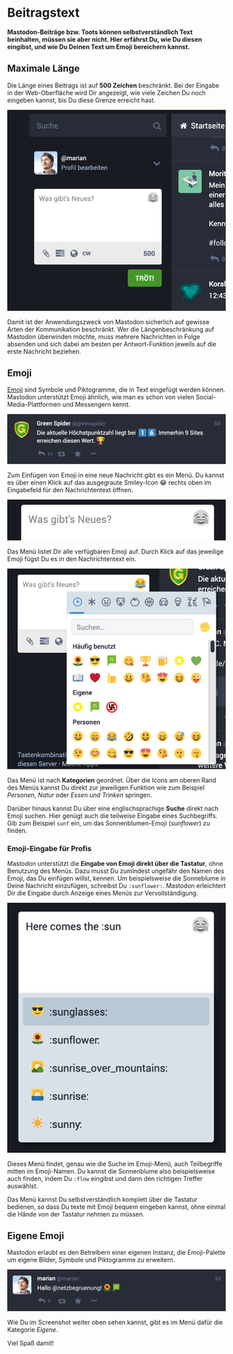 # Beitragstext

**Mastodon-Beiträge bzw. Toots können selbstverständlich Text beinhalten, müssen sie aber nicht. Hier erfährst Du, wie Du diesen eingibst, und wie Du Deinen Text um Emoji bereichern kannst.**

## Maximale Länge

Die Länge eines Beitrags ist auf **500 Zeichen** beschränkt. Bei der Eingabe in der Web-Oberfläche wird Dir angezeigt, wie viele Zeichen Du noch eingeben kannst, bis Du diese Grenze erreicht hast.

![Eingabefeld für den Nachrichtentext](img/toot-form-screenshot.png)

Damit ist der Anwendungszweck von Mastodon sicherlich auf gewisse Arten der Kommunikation beschränkt. Wer die Längenbeschränkung auf Mastodon überwinden möchte, muss mehrere Nachrichten in Folge absenden und sich dabei am besten per Antwort-Funktion jeweils auf die erste Nachricht beziehen.

## Emoji

[Emoji](https://de.wikipedia.org/wiki/Emoji) sind Symbole und Piktogramme, die in Text eingefügt werden können. Mastodon unterstützt Emoji ähnlich, wie man es schon von vielen Social-Media-Plattformen und Messengern kennt.

![Toot mit Emoji](img/emoji-toot.png)

Zum Einfügen von Emoji in eine neue Nachricht gibt es ein Menü. Du kannst es über einen Klick auf das ausgegraute Smiley-Icon 😂 rechts oben im Eingabefeld für den Nachrichtentext öffnen.

![Toot mit eigenen Emoji](img/emoji-menu-icon.png)

Das Menü listet Dir alle verfügbaren Emoji auf. Durch Klick auf das jeweilige Emoji fügst Du es in den Nachrichtentext ein.

![Emoji-Menü](img/emoji-menu.png)

Das Menü ist nach **Kategorien** geordnet. Über die Icons am oberen Rand des Menüs kannst Du direkt zur jeweiligen Funktion wie zum Beispiel _Personen_, _Natur_ oder _Essen und Trinken_ springen.

Darüber hinaus kannst Du über eine englischsprachige **Suche** direkt nach Emoji suchen. Hier genügt auch die teilweise Eingabe eines Suchbegriffs. Gib zum Beispiel `sunf` ein, um das Sonnenblumen-Emoji (_sunflower_) zu finden.

### Emoji-Eingabe für Profis

Mastodon unterstützt die **Eingabe von Emoji direkt über die Tastatur**, ohne Benutzung des Menüs. Dazu musst Du zumindest ungefähr den Namen des Emoji, das Du einfügen willst, kennen. Um beispielsweise die Sonneblume in Deine Nachricht einzufügen, schreibst Du `:sunflower:`. Mastodon erleichtert Dir die Eingabe durch Anzeige eines Menüs zur Vervollständigung.

![Emoji-Eingabe mit Autovervollständigung](img/emoji-autocomplete.png)

Dieses Menü findet, genau wie die Suche im Emoji-Menü, auch Teilbegriffe mitten im Emoji-Namen. Du kannst die Sonnenblume also beispielsweise auch finden, indem Du `:flow` eingibst und dann den richtigen Treffer auswählst.

Das Menü kannst Du selbstverständlich komplett über die Tastatur bedienen, so dass Du texte mit Emoji bequem eingeben kannst, ohne einmal die Hände von der Tastatur nehmen zu müssen.

## Eigene Emoji

Mastodon erlaubt es den Betreibern einer eigenen Instanz, die Emoji-Palette um eigene Bilder, Symbole und Piktogramme zu erweitern.

![Toot mit eigenen Emoji](img/emoji-custom.png)

Wie Du im Screenshot weiter oben sehen kannst, gibt es im Menü dafür die Kategorie _Eigene_.

Viel Spaß damit!
